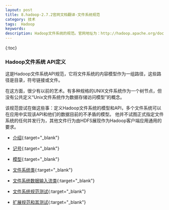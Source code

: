 ```yaml
---
layout: post
title: 8.hadoop-2.7.2官网文档翻译-文件系统规范
category: 技术
tags:  Hadoop
keywords: 
description: Hadoop文件系统的规范。官网地址为：http://hadoop.apache.org/docs/r2.7.2/hadoop-project-dist/hadoop-common/filesystem/index.html
---
```


{:toc}


### Hadoop文件系统 API定义

这是Hadoop文件系统API规范，它将文件系统的内容模型作为一组路径，这些路径是目录，符号链接或文件。

在这方面，很少有以前的艺术。有多种规格的UNIX文件系统作为一个树节点，但没有公共定义“Unix文件系统作为数据存储访问模型”的概念。

该规范尝试在做这些事：定义Hadoop文件系统的模型和API，多个文件系统可以在应用中实现该API和他们的数据目前的不矛盾的模型。
他并不试图正式指定文件系统的任何并发行为，其他文件行为由HDFS展现作为Hadoop客户端应用通用的要求。

- [介绍](http://hadoop.apache.org/docs/r2.7.2/hadoop-project-dist/hadoop-common/filesystem/introduction.html){:target="_blank"}

- [记号](http://hadoop.apache.org/docs/r2.7.2/hadoop-project-dist/hadoop-common/filesystem/notation.html){:target="_blank"}

- [模型](http://hadoop.apache.org/docs/r2.7.2/hadoop-project-dist/hadoop-common/filesystem/model.html){:target="_blank"}

- [文件系统类](http://hadoop.apache.org/docs/r2.7.2/hadoop-project-dist/hadoop-common/filesystem/filesystem.html){:target="_blank"}

- [文件系统数据输入流类](http://hadoop.apache.org/docs/r2.7.2/hadoop-project-dist/hadoop-common/filesystem/fsdatainputstream.html){:target="_blank"}

- [文件系统规范测试](http://hadoop.apache.org/docs/r2.7.2/hadoop-project-dist/hadoop-common/filesystem/testing.html){:target="_blank"}

- [扩展规范和其测试](http://hadoop.apache.org/docs/r2.7.2/hadoop-project-dist/hadoop-common/filesystem/extending.html){:target="_blank"}

	
